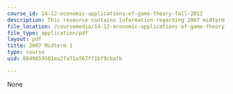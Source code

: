 ```yaml
---
course_id: 14-12-economic-applications-of-game-theory-fall-2012
description: This resource contains information regarding 2007 midterm 1.
file_location: /coursemedia/14-12-economic-applications-of-game-theory-fall-2012/0049859501ea2fa71af67ff1bf9cbafb_MIT14_12F12_mid071.pdf
file_type: application/pdf
layout: pdf
title: 2007 Midterm 1
type: course
uid: 0049859501ea2fa71af67ff1bf9cbafb

---
```

None
